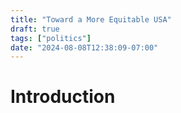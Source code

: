 ```yaml
---
title: "Toward a More Equitable USA"
draft: true
tags: ["politics"]
date: "2024-08-08T12:38:09-07:00"
---
```


# Introduction
